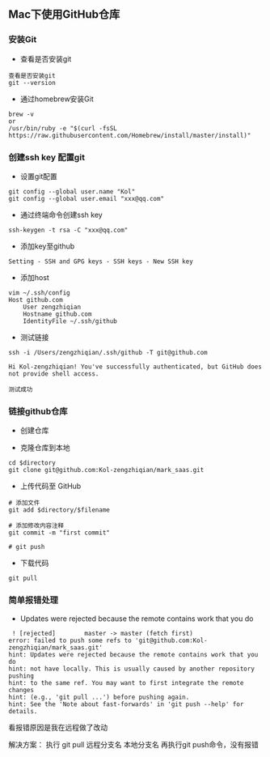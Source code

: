 ## Mac下使用GitHub仓库

### 安装Git

* 查看是否安装git
```
查看是否安装git
git --version
```

* 通过homebrew安装Git
```
brew -v
or
/usr/bin/ruby -e "$(curl -fsSL https://raw.githubusercontent.com/Homebrew/install/master/install)"
```

### 创建ssh key 配置git

* 设置git配置
```
git config --global user.name "Kol"
git config --global user.email "xxx@qq.com"
```

* 通过终端命令创建ssh key
```
ssh-keygen -t rsa -C "xxx@qq.com"
```

* 添加key至github
```
Setting - SSH and GPG keys - SSH keys - New SSH key
```

* 添加host
```
vim ~/.ssh/config
Host github.com
    User zengzhiqian
    Hostname github.com
    IdentityFile ~/.ssh/github
```

* 测试链接
```
ssh -i /Users/zengzhiqian/.ssh/github -T git@github.com

Hi Kol-zengzhiqian! You've successfully authenticated, but GitHub does not provide shell access.

测试成功
```

### 链接github仓库

* 创建仓库

* 克隆仓库到本地
```
cd $directory
git clone git@github.com:Kol-zengzhiqian/mark_saas.git
```

* 上传代码至 GitHub
```
# 添加文件 
git add $directory/$filename

# 添加修改内容注释
git commit -m "first commit"

# git push
```

* 下载代码
```
git pull
```

### 简单报错处理

* Updates were rejected because the remote contains work that you do
```
 ! [rejected]        master -> master (fetch first)
error: failed to push some refs to 'git@github.com:Kol-zengzhiqian/mark_saas.git'
hint: Updates were rejected because the remote contains work that you do
hint: not have locally. This is usually caused by another repository pushing
hint: to the same ref. You may want to first integrate the remote changes
hint: (e.g., 'git pull ...') before pushing again.
hint: See the 'Note about fast-forwards' in 'git push --help' for details.
```
看报错原因是我在远程做了改动

解决方案：
执行 git pull 远程分支名 本地分支名
再执行git push命令，没有报错
